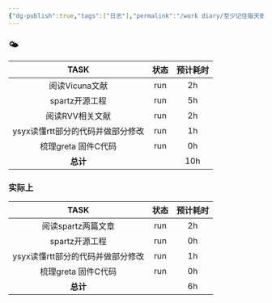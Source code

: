 ```yaml
---
{"dg-publish":true,"tags":["日志"],"permalink":"/work diary/至少记住每天做了什么/2024-08-01：周四/","dgPassFrontmatter":true}
---
```


 ### 🌤

|         TASK         | 状态  | 预计耗时 |
| :------------------: | :-: | :--: |
|      阅读Vicuna文献      | run |  2h  |
|      spartz开源工程      | run |  5h  |
|      阅读RVV相关文献       | run |  2h  |
| ysyx读懂rtt部分的代码并做部分修改 | run |  1h  |
|    梳理greta 固件C代码     | run |  0h  |
|        **总计**        |     | 10h  |

### 实际上

|         TASK         | 状态  | 预计耗时 |
| :------------------: | :-: | :--: |
|     阅读spartz两篇文章     | run |  2h  |
|      spartz开源工程      | run |  0h  |
| ysyx读懂rtt部分的代码并做部分修改 | run |  1h  |
|    梳理greta 固件C代码     | run |  0h  |
|        **总计**        |     |  6h  |

